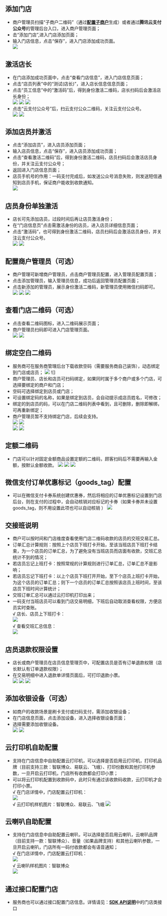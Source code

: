 ## 添加门店 
- 商户管理员扫描“子商户二维码”（通过[**配置子商户**](/document/product/569/9795)生成）或者通过**腾讯云支付公众号**的管理后台入口，进入商户管理页面；
- 击“添加门店”,进入门店添加页面；
- 输入门店信息，点击“保存”，进入门店添加成功页面。   
![](https://mc.qcloudimg.com/static/img/9b6f94c58f043bb950b59fa686fe5dae/image.png)
## 激活店长 
- 在门店添加成功页面中，点击“查看门店信息”，进入门店信息页面；
- 点击“店员列表”中的“测试(店长)”，进入店长信息信息页面；
- 点击“员工信息”中的“激活码”后，得到身份激活二维码，店长扫码后会激活店长身份；   
![](https://mc.qcloudimg.com/static/img/64e846632df1906bd80d17935f900537/image.jpg) ![](https://mc.qcloudimg.com/static/img/cb4613a0e50ee4d848122adfb2931ef7/image.jpg) ![](https://mc.qcloudimg.com/static/img/c3bbb92a1684cbe3f392e4bc0f76fcd1/image.jpg)
- 点击“云支付公众号”后，扫云支付公众二维码，关注云支付公众号。   
![](https://mc.qcloudimg.com/static/img/1b916f5c7dcfea0433b751ed53668aad/image.jpg) ![](https://mc.qcloudimg.com/static/img/657203f2097d11afbf35bec431b5082b/image.jpg) 
## 添加店员并激活 
- 点击“添加店员”，进入店员添加页面；
- 输入店员信息，点击“保存”，进入店员添加成功页面；
- 点击“查看激活二维码”后，得到身份激活二维码，店员扫码后会激活店员身份，并关注云支付公众号；
- 返回进入门店信息页面；
- 店员手机号的作用：一码支付完成后，如发送公众号消息失败，则发送短信通知到店员手机，保证商户能收到收款通知。  
![](https://mc.qcloudimg.com/static/img/02ed4c2faca7fb5f462768aee53923d5/image.png)
## 店员身份单独激活  
- 店长可先添加店员，过段时间后再让店员激活身份；   
- 在“门店信息页”点击需激活身份的店员，进入店员详细信息页面；  
- 点击“激活码”，也可得到身份激活二维码，店员扫码后会激活店员身份，并关注云支付公众号。   
![](https://mc.qcloudimg.com/static/img/f285b9d98074f93658be750819b7eb06/image.jpg) ![](https://mc.qcloudimg.com/static/img/3dd8886e47086f5451c6fa4dfb22c247/image.jpg)
## 配置商户管理员（可选）  
- 商户管理可新增商户管理员，点击商户管理员配置，进入管理员配置页面；    
- 点击添加管理员，输入管理员信息，成功后返回管理员配置页面；  
- 点击新添加的管理员，展示身份激活二维码，新管理员使用微信扫码即可。   
![](https://mc.qcloudimg.com/static/img/ad36cb8d32627aee1221e7fe05b5c44f/image.jpg) ![](https://mc.qcloudimg.com/static/img/7ad615ce0778332560656bfd22211f3b/image.jpg) ![](https://mc.qcloudimg.com/static/img/5e447e946dad2931631791cb2b056330/image.jpg)     
## 查看门店二维码（可选） 
- 点击查看二维码图标，进入二维码展示页面；
- 商户管理员扫码即可进入门店管理页面。   
![](https://mc.qcloudimg.com/static/img/95004ca20906fcf5e0ae4fcb029f924b/image.jpg) ![](https://mc.qcloudimg.com/static/img/87513ad4173c1aafc245b3e15bd4723f/image.jpg) 
## 绑定空白二维码
- 服务商可在服务商管理后台下载收款空码（需要服务商自己装饰），动态绑定到门店或店员；
![](https://mc.qcloudimg.com/static/img/aca5ebc2be2f2995852fb01a8c0fa685/2.png) ![]
- 商户管理员、店长和店员可扫码绑定，如果同时属于多个商户或多个门店，可选择要绑定的商户和门店；
- 空码可选择绑定到店员或门店；
- 可设置绑定码的名称，如果是绑定到店员，会自动提示成店员姓名，可修改； 
- 绑定的到店员的码，可以在门店二维码列表中看到，且可删除，删除即解绑，可再重新绑定；
- 商户管理员暂不支持绑定门店，后续会支持。   
![](https://mc.qcloudimg.com/static/img/537c0194956f0ac42d46344d93c82dbf/image.png) ![](https://mc.qcloudimg.com/static/img/d1a1e238a51db94df25852d9852bf6d5/image.png)   
![](https://mc.qcloudimg.com/static/img/a37547dc7f73d999ec2a02c6dc5e8438/image.png)  ![](https://mc.qcloudimg.com/static/img/2c2467dab76c4bcf0e318c1bba6e3ce0/image.png)
## 定额二维码
- 门店可以针对固定金额商品设置定额的二维码，顾客扫码后不需要再输入金额，按默认金额收款。
![](https://mc.qcloudimg.com/static/img/583b31703bd8b94530e7220c0143bd7a/image.png) ![](https://mc.qcloudimg.com/static/img/23d4bd68d5f9e1e570c45cb7addb18dc/image.png) ![](https://mc.qcloudimg.com/static/img/cf108f326dd74a3a02dd01c60a9d622e/image.png)  
## 微信支付订单优惠标记（goods_tag）配置
- 可以在微信支付卡券系统创建优惠券，然后将相应的订单优惠标记设置到门店后台，则在支付的过程中，会自动核销对应标记的卡券（如果卡券并未设置goods_tag，则不用设置此项也可以自动核销 ）
![](https://mc.qcloudimg.com/static/img/a27a8e456f9ccf5e6a188d9230f37596/image.png)  
## 交接班说明
- 商户可以按时间和门店维度查看使用门店二维码收款的店员的交班交易汇总。
- 订单汇总计算规则：按照上个店员下班打卡开始，至该当班店员下班打卡结束，为一个店员的订单汇总，为了避免没有当班店员而店面有收款，交班汇总统计不到的情况；
- 若店员忘记上班打卡：按照常规的计算规则进行订单汇总，订单汇总不是影响；
- 若店员忘记下班打卡：以上个店员下班打开开始，至下个店员上班打卡开始，为这个店员的订单汇总；则下一个店员的订单汇总按照该店员上班时间，至该店员下班时间计算统计；
- 交班订单汇总可以通过云打印机打印出来；
- 一码支付当班店员可以看到门店交易明细，下班后自动取消查看权限，方便店员实时查账。  
√ 店长、店员上下班打卡：   
 ![](https://mc.qcloudimg.com/static/img/1ba8db8bc950b8fd82d8328d463c017c/image.png)   
 √ 查看交班汇总信息：   
 ![](https://mc.qcloudimg.com/static/img/b952aa89fca2d7e3c35dae91e7dfa983/image.png)   
## 店员退款权限设置 
- 店长或商户管理员在店员信息管理页中，可配置店员是否有订单退款权限（店长默认有订单退款权限）；
- 在交易明细中进入退款单详情页面后，可打印退款小票。    
 ![](https://mc.qcloudimg.com/static/img/537c0194956f0ac42d46344d93c82dbf/image.png) ![](https://mc.qcloudimg.com/static/img/d1a1e238a51db94df25852d9852bf6d5/image.png) ![](https://mc.qcloudimg.com/static/img/a37547dc7f73d999ec2a02c6dc5e8438/image.png)
## 添加收银设备（可选） 
- 如商户的收款场景是刷卡支付或扫码支付，需添加收银设备；
- 在门店信息页面，点击添加设备，进入选择收银设备页面；
- 选择需要添加收银设备。   
![](https://mc.qcloudimg.com/static/img/1fee67514ecabff7f033fb0e5df02e5b/image.jpg) ![](https://mc.qcloudimg.com/static/img/35b62782ebc46ab8aa34b513a592393a/image.jpg)
## 云打印机自助配置
- 支持在门店信息中自助配置云打印机，可以选择是否启用云打印机，打印机品牌（目前支持三款：智联博众、易联云、飞蛾）、打印份数和其他打印机参数，一旦开启云打印机，门店所有收款都会打印小票； 
- 可以将云打印机配置到收款码中，此时只有通过该收款码收款，云打印机才会打印小票。   
√ 在门店详情中，门店配置云打印机：   
![](https://mc.qcloudimg.com/static/img/36f8308e0da3e97aaba5ce7f698c0ea3/image.png)      
√ 云打印机样机图片：智联博众、易联云、飞蛾
![](https://mc.qcloudimg.com/static/img/b340cfd41f6eaa2d23b6180c428de16f/1.png)
## 云喇叭自助配置
- 支持在门店信息中自助配置云喇叭，可以选择是否启用云喇叭，云喇叭品牌（目前支持一款：智联博众）、音量（如果品牌支持）和其他云喇叭参数，一旦开启云喇叭，门店所有一码付收款都会有语音通知；   
√ 在门店详情中，门店配置云打印机：   
![](https://mc.qcloudimg.com/static/img/903f299c39850ae0f7f2014048afaf91/111111111111111.png)  
√ 云喇叭样机图片：智联博众   
![](https://mc.qcloudimg.com/static/img/48f5f0a6843b8eb1f4229e1bbaef5a88/image.png)
## 通过接口配置门店
- 服务商也可以通过接口配置门店信息。详情请见：[**SDK API说明**](https://cloud.tencent.com/document/product/569/9805)中的门店类接口
